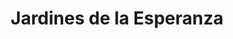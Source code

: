 ---
title: "Jardines de la Esperanza"
url: /huanuco/jardines-de-la-esperanza/
shop: directores de funerarias
---